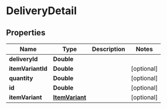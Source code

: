 
# DeliveryDetail

## Properties
Name | Type | Description | Notes
------------ | ------------- | ------------- | -------------
**deliveryId** | **Double** |  | 
**itemVariantId** | **Double** |  |  [optional]
**quantity** | **Double** |  |  [optional]
**id** | **Double** |  |  [optional]
**itemVariant** | [**ItemVariant**](ItemVariant.md) |  |  [optional]



